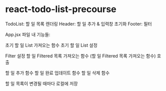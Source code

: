 # react-todo-list-precourse

TodoList: 할 일 목록 렌더링
Header: 할 일 추가 & 입력창 초기화
Footer: 필터


App.jsx 파일 내 기능들:

초기 할 일 List 가져오는 함수
초기 할 일 List 설정

Filter 설정
할 일 Filtered 목록 가져오는 함수
(할 일 Filtered 목록 가져오는 함수) 호출

할 일 추가 함수
할 일 완료 업데이트 함수
할 일 삭제 함수

할 일 목록이 변경될 때마다 로컬에 저장